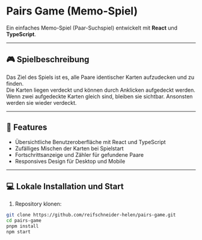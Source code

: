 # Pairs Game (Memo-Spiel)

Ein einfaches Memo-Spiel (Paar-Suchspiel) entwickelt mit **React** und **TypeScript**.

---

## 🎮 Spielbeschreibung

Das Ziel des Spiels ist es, alle Paare identischer Karten aufzudecken und zu finden.  
Die Karten liegen verdeckt und können durch Anklicken aufgedeckt werden. Wenn zwei aufgedeckte Karten gleich sind, bleiben sie sichtbar. Ansonsten werden sie wieder verdeckt.

---

## 🚀 Features

- Übersichtliche Benutzeroberfläche mit React und TypeScript
- Zufälliges Mischen der Karten bei Spielstart
- Fortschrittsanzeige und Zähler für gefundene Paare
- Responsives Design für Desktop und Mobile

---

## 💻 Lokale Installation und Start

1. Repository klonen:

```bash
git clone https://github.com/reifschneider-helen/pairs-game.git
cd pairs-game
pnpm install
npm start
